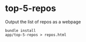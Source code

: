 # top-5-repos

Output the list of repos as a webpage

```
bundle install
app/top-5-repos > repos.html
```

